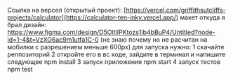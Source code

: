 Ссылка на версел (открытый проект): [https://vercel.com/griffithsutcliffs-projects/calculator](https://calculator-ten-inky.vercel.app/)
макет откуда я брал дизайн: https://www.figma.com/design/D5OltlIPKtozs1ib4bBuP4/Untitled?node-id=1-4&t=VzXO6ac9m1utfa1C-0
(не знаю почему но не расчитан на мобилки с разрешением меньше 600px)
для запуска нужно:
1 скачайте реппозиторий
2 откройте его в вс коде, зайдите в терминал и напишите следующее
npm install
3 запуск приложения
npm start
4 запуск тестов
npm test
